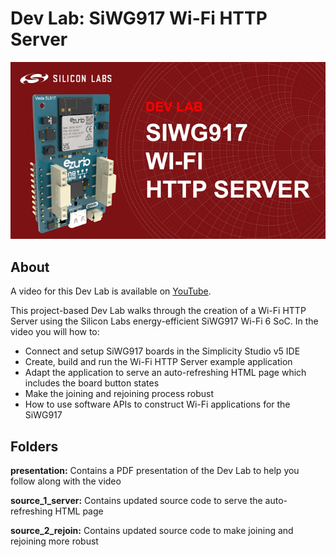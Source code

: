# Dev Lab: SiWG917 Wi-Fi HTTP Server

![thumbnail](images/dev_lab_wifi_http_server_360p.png)

## About

A video for this Dev Lab is available on [YouTube](https://get.silabs.com/gh963yt).

This project-based Dev Lab walks through the creation of a Wi-Fi HTTP Server using the Silicon Labs energy-efficient SiWG917 Wi-Fi 6 SoC. In the video you will how to:

* Connect and setup SiWG917 boards in the Simplicity Studio v5 IDE
* Create, build and run the Wi-Fi HTTP Server example application
* Adapt the application to serve an auto-refreshing HTML page which includes the board button states
* Make the joining and rejoining process robust
* How to use software APIs to construct Wi-Fi applications for the SiWG917

## Folders

**presentation:** Contains a PDF presentation of the Dev Lab to help you follow along with the video

**source_1_server:** Contains updated source code to serve the auto-refreshing HTML page

**source_2_rejoin:** Contains updated source code to make joining and rejoining more robust
